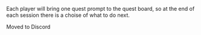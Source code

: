 
Each player will bring one quest prompt to the quest board, so at the end of each session there is a choise of what to do next.

Moved to Discord